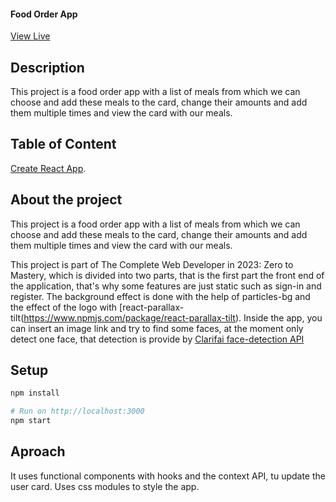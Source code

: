 #### Food Order App

[View Live](https://joopr8.github.io/food-app/)

## Description
This project is a food order app with a list of meals from which we can choose and add these meals to the card, change their amounts and add them multiple times and view the card with our meals.

## Table of Content
[Create React App](https://github.com/facebook/create-react-app).

## About the project 
This project is a food order app with a list of meals from which we can choose and add these meals to the card, change their amounts and add them multiple times and view the card with our meals.

This project is part of The Complete Web Developer in 2023: Zero to Mastery, which is divided into two parts, that is the first part the front end of the application, that's why some features are just static such as sign-in and register. The background effect is done with the help of particles-bg and the effect of the logo with [react-parallax-tilt(https://www.npmjs.com/package/react-parallax-tilt).
Inside the app, you can insert an image link and try to find some faces, at the moment only detect one face, that detection is provide by [Clarifai face-detection API](https://clarifai.com/clarifai/main/models/face-detection) 

## Setup

```ruby
npm install

# Run on http://localhost:3000
npm start
```

## Aproach
It uses functional components with hooks and the context API, tu update the user card. Uses css modules to style the app.







